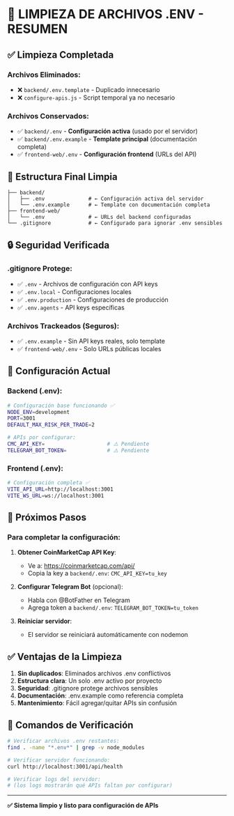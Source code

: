 # 🧹 LIMPIEZA DE ARCHIVOS .ENV - RESUMEN

## ✅ Limpieza Completada

### Archivos Eliminados:
- ❌ `backend/.env.template` - Duplicado innecesario
- ❌ `configure-apis.js` - Script temporal ya no necesario

### Archivos Conservados:
- ✅ `backend/.env` - **Configuración activa** (usado por el servidor)
- ✅ `backend/.env.example` - **Template principal** (documentación completa)
- ✅ `frontend-web/.env` - **Configuración frontend** (URLs del API)

## 📁 Estructura Final Limpia

```
├── backend/
│   ├── .env              # ← Configuración activa del servidor
│   └── .env.example      # ← Template con documentación completa
├── frontend-web/
│   └── .env              # ← URLs del backend configuradas
└── .gitignore            # ← Configurado para ignorar .env sensibles
```

## 🔒 Seguridad Verificada

### .gitignore Protege:
- ✅ `.env` - Archivos de configuración con API keys
- ✅ `.env.local` - Configuraciones locales
- ✅ `.env.production` - Configuraciones de producción
- ✅ `.env.agents` - API keys específicas

### Archivos Trackeados (Seguros):
- ✅ `.env.example` - Sin API keys reales, solo template
- ✅ `frontend-web/.env` - Solo URLs públicas locales

## 🎯 Configuración Actual

### Backend (.env):
```bash
# Configuración base funcionando ✅
NODE_ENV=development
PORT=3001
DEFAULT_MAX_RISK_PER_TRADE=2

# APIs por configurar:
CMC_API_KEY=                    # ⚠️ Pendiente
TELEGRAM_BOT_TOKEN=             # ⚠️ Pendiente
```

### Frontend (.env):
```bash
# Configuración completa ✅
VITE_API_URL=http://localhost:3001
VITE_WS_URL=ws://localhost:3001
```

## 🚀 Próximos Pasos

### Para completar la configuración:
1. **Obtener CoinMarketCap API Key**:
   - Ve a: https://coinmarketcap.com/api/
   - Copia la key a `backend/.env`: `CMC_API_KEY=tu_key`

2. **Configurar Telegram Bot** (opcional):
   - Habla con @BotFather en Telegram
   - Agrega token a `backend/.env`: `TELEGRAM_BOT_TOKEN=tu_token`

3. **Reiniciar servidor**:
   - El servidor se reiniciará automáticamente con nodemon

## ✅ Ventajas de la Limpieza

1. **Sin duplicados**: Eliminados archivos .env conflictivos
2. **Estructura clara**: Un solo .env activo por proyecto
3. **Seguridad**: .gitignore protege archivos sensibles
4. **Documentación**: .env.example como referencia completa
5. **Mantenimiento**: Fácil agregar/quitar APIs sin confusión

## 🔧 Comandos de Verificación

```bash
# Verificar archivos .env restantes:
find . -name "*.env*" | grep -v node_modules

# Verificar servidor funcionando:
curl http://localhost:3001/api/health

# Verificar logs del servidor:
# (los logs mostrarán qué APIs faltan por configurar)
```

---

**✅ Sistema limpio y listo para configuración de APIs**